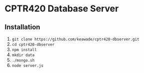# CPTR420 Database Server

## Installation

1. `git clone https://github.com/keawade/cptr420-dbserver.git`
2. `cd cptr420-dbserver`
3. `npm install`
4. `mkdir data`
5. `./mongo.sh`
6. `node server.js`
